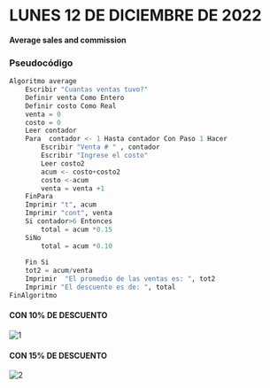 # LUNES 12 DE DICIEMBRE DE 2022
**Average sales and commission**

### Pseudocódigo

```python
Algoritmo average
	Escribir "Cuantas ventas tuvo?"
	Definir venta Como Entero
	Definir costo Como Real
	venta = 0
	costo = 0
	Leer contador
	Para  contador <- 1 Hasta contador Con Paso 1 Hacer
		Escribir "Venta # " , contador
		Escribir "Ingrese el costo"
		Leer costo2
		acum <- costo+costo2
		costo <-acum
		venta = venta +1
	FinPara
	Imprimir "t", acum
	Imprimir "cont", venta
	Si contador>6 Entonces
		total = acum *0.15
	SiNo
		total = acum *0.10
		
	Fin Si
	tot2 = acum/venta
	Imprimir  "El promedio de las ventas es: ", tot2
	Imprimir "El descuento es de: ", total
FinAlgoritmo
```
#### CON 10% DE DESCUENTO 

![1](https://user-images.githubusercontent.com/78062925/207214241-4436482a-dc21-4bd9-867d-94cddea94cd3.png)


#### CON 15% DE DESCUENTO
![2](https://user-images.githubusercontent.com/78062925/207214243-7003e9c3-f8ea-4973-98dc-bd6358fad335.png)



